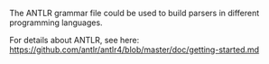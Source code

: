 The ANTLR grammar file could be used to build parsers in different programming languages.

For details about ANTLR, see here: https://github.com/antlr/antlr4/blob/master/doc/getting-started.md
